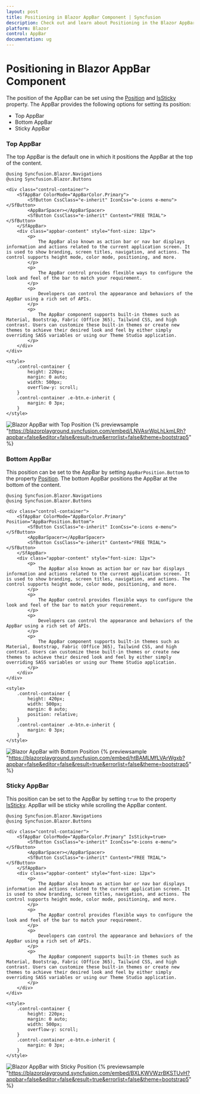 ```yaml
---
layout: post
title: Positioning in Blazor AppBar Component | Syncfusion
description: Check out and learn about Positioning in the Blazor AppBar component in the Blazor Server App and the Blazor WebAssembly App.
platform: Blazor
control: AppBar
documentation: ug
---
```


# Positioning in Blazor AppBar Component

The position of the AppBar can be set using the [Position](https://help.syncfusion.com/cr/blazor/Syncfusion.Blazor.Navigations.SfAppBar.html#Syncfusion_Blazor_Navigations_SfAppBar_Position) and [IsSticky](https://help.syncfusion.com/cr/blazor/Syncfusion.Blazor.Navigations.SfAppBar.html#Syncfusion_Blazor_Navigations_SfAppBar_IsSticky) property. The AppBar provides the following options for setting its position:

* Top AppBar
* Bottom AppBar
* Sticky AppBar

### Top AppBar

The top AppBar is the default one in which it positions the AppBar at the top of the content.

```cshtml
@using Syncfusion.Blazor.Navigations
@using Syncfusion.Blazor.Buttons

<div class="control-container">
    <SfAppBar ColorMode="AppBarColor.Primary">
        <SfButton CssClass="e-inherit" IconCss="e-icons e-menu"></SfButton>
        <AppBarSpacer></AppBarSpacer>
        <SfButton CssClass="e-inherit" Content="FREE TRIAL"></SfButton>
    </SfAppBar>
    <div class="appbar-content" style="font-size: 12px">
        <p>
            The AppBar also known as action bar or nav bar displays information and actions related to the current application screen. It is used to show branding, screen titles, navigation, and actions. The control supports height mode, color mode, positioning, and more.
        </p>
        <p>
            The AppBar control provides flexible ways to configure the look and feel of the bar to match your requirement.
        </p>
        <p>
            Developers can control the appearance and behaviors of the AppBar using a rich set of APIs.
        </p>
        <p>
            The AppBar component supports built-in themes such as Material, Bootstrap, Fabric (Office 365), Tailwind CSS, and high contrast. Users can customize these built-in themes or create new themes to achieve their desired look and feel by either simply overriding SASS variables or using our Theme Studio application.
        </p>
    </div>
</div>

<style>
    .control-container {
        height: 220px;
        margin: 0 auto;
        width: 500px;
        overflow-y: scroll;
    }
    .control-container .e-btn.e-inherit {
        margin: 0 3px;
    }
</style>
```

![Blazor AppBar with Top Position](./images/top_appbar.png)
{% previewsample "https://blazorplayground.syncfusion.com/embed/LNVAsrWpLhLkmLRh?appbar=false&editor=false&result=true&errorlist=false&theme=bootstrap5" %}

### Bottom AppBar

This position can be set to the AppBar by setting `AppBarPosition.Bottom` to the property [Position](https://help.syncfusion.com/cr/blazor/Syncfusion.Blazor.Navigations.SfAppBar.html#Syncfusion_Blazor_Navigations_SfAppBar_Position). The bottom AppBar positions the AppBar at the bottom of the content.

```cshtml
@using Syncfusion.Blazor.Navigations
@using Syncfusion.Blazor.Buttons

<div class="control-container">
    <SfAppBar ColorMode="AppBarColor.Primary" Position="AppBarPosition.Bottom">
        <SfButton CssClass="e-inherit" IconCss="e-icons e-menu"></SfButton>
        <AppBarSpacer></AppBarSpacer>
        <SfButton CssClass="e-inherit" Content="FREE TRIAL"></SfButton>
    </SfAppBar>
    <div class="appbar-content" style="font-size: 12px">
        <p>
            The AppBar also known as action bar or nav bar displays information and actions related to the current application screen. It is used to show branding, screen titles, navigation, and actions. The control supports height mode, color mode, positioning, and more.
        </p>
        <p>
            The AppBar control provides flexible ways to configure the look and feel of the bar to match your requirement.
        </p>
        <p>
            Developers can control the appearance and behaviors of the AppBar using a rich set of APIs.
        </p>
        <p>
            The AppBar component supports built-in themes such as Material, Bootstrap, Fabric (Office 365), Tailwind CSS, and high contrast. Users can customize these built-in themes or create new themes to achieve their desired look and feel by either simply overriding SASS variables or using our Theme Studio application.
        </p>
    </div>
</div>

<style>
    .control-container {
        height: 420px;
        width: 500px;
        margin: 0 auto;
        position: relative;
    }
    .control-container .e-btn.e-inherit {
        margin: 0 3px;
    }
</style>
```

![Blazor AppBar with Bottom Position](./images/bottom_appbar.png)
{% previewsample "https://blazorplayground.syncfusion.com/embed/htBAMLMfLVArWgxb?appbar=false&editor=false&result=true&errorlist=false&theme=bootstrap5" %}

### Sticky AppBar

This position can be set to the AppBar by setting `true` to the property [IsSticky](https://help.syncfusion.com/cr/blazor/Syncfusion.Blazor.Navigations.SfAppBar.html#Syncfusion_Blazor_Navigations_SfAppBar_IsSticky). AppBar will be sticky while scrolling the AppBar content.

```cshtml
@using Syncfusion.Blazor.Navigations
@using Syncfusion.Blazor.Buttons

<div class="control-container">
    <SfAppBar ColorMode="AppBarColor.Primary" IsSticky=true>
        <SfButton CssClass="e-inherit" IconCss="e-icons e-menu"></SfButton>
        <AppBarSpacer></AppBarSpacer>
        <SfButton CssClass="e-inherit" Content="FREE TRIAL"></SfButton>
    </SfAppBar>
    <div class="appbar-content" style="font-size: 12px">
        <p>
            The AppBar also known as action bar or nav bar displays information and actions related to the current application screen. It is used to show branding, screen titles, navigation, and actions. The control supports height mode, color mode, positioning, and more.
        </p>
        <p>
            The AppBar control provides flexible ways to configure the look and feel of the bar to match your requirement.
        </p>
        <p>
            Developers can control the appearance and behaviors of the AppBar using a rich set of APIs.
        </p>
        <p>
            The AppBar component supports built-in themes such as Material, Bootstrap, Fabric (Office 365), Tailwind CSS, and high contrast. Users can customize these built-in themes or create new themes to achieve their desired look and feel by either simply overriding SASS variables or using our Theme Studio application.
        </p>
    </div>
</div>

<style>
    .control-container {
        height: 220px;
        margin: 0 auto;
        width: 500px;
        overflow-y: scroll;
    }
    .control-container .e-btn.e-inherit {
        margin: 0 3px;
    }
</style>
```

![Blazor AppBar with Sticky Position](./images/sticky_appbar.png)
{% previewsample "https://blazorplayground.syncfusion.com/embed/BXLKWVWzrBKSTUvH?appbar=false&editor=false&result=true&errorlist=false&theme=bootstrap5" %}